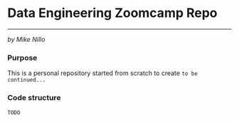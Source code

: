 # Data Engineering Zoomcamp Repo
---
*by Mike Nillo*

### Purpose
This is a personal repository started from scratch to create `to be continued...`

### Code structure
`TODO`

